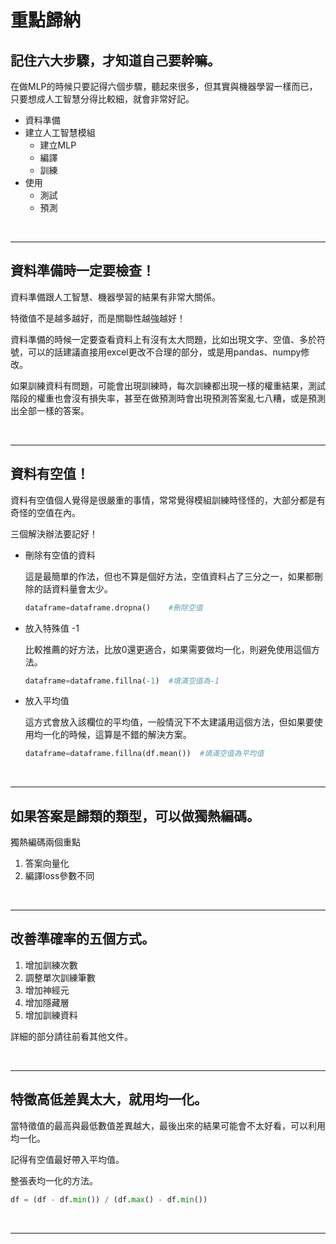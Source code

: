 # 重點歸納

## 記住六大步驟，才知道自己要幹嘛。
在做MLP的時候只要記得六個步驟，聽起來很多，但其實與機器學習一樣而已，只要想成人工智慧分得比較細，就會非常好記。

+ 資料準備
+ 建立人工智慧模組
  + 建立MLP
  + 編譯
  + 訓練
+ 使用
  + 測試
  + 預測

<br/>

---

## 資料準備時一定要檢查！

資料準備跟人工智慧、機器學習的結果有非常大關係。

特徵值不是越多越好，而是關聯性越強越好！

資料準備的時候一定要查看資料上有沒有太大問題，比如出現文字、空值、多於符號，可以的話建議直接用excel更改不合理的部分，或是用pandas、numpy修改。

如果訓練資料有問題，可能會出現訓練時，每次訓練都出現一樣的權重結果，測試階段的權重也會沒有損失率，甚至在做預測時會出現預測答案亂七八糟，或是預測出全部一樣的答案。

<br/>

---

## 資料有空值！

資料有空值個人覺得是很嚴重的事情，常常覺得模組訓練時怪怪的，大部分都是有奇怪的空值在內。

三個解決辦法要記好！

+ 刪除有空值的資料
  
  這是最簡單的作法，但也不算是個好方法，空值資料占了三分之一，如果都刪除的話資料量會太少。
  ```python
  dataframe=dataframe.dropna()    #刪除空值
  ```

+ 放入特殊值 -1
  
  比較推薦的好方法，比放0還更適合，如果需要做均一化，則避免使用這個方法。
  ```python
  dataframe=dataframe.fillna(-1)  #填滿空值為-1
  ```

+ 放入平均值
  
  這方式會放入該欄位的平均值，一般情況下不太建議用這個方法，但如果要使用均一化的時候，這算是不錯的解決方案。
  ```python
  dataframe=dataframe.fillna(df.mean())  #填滿空值為平均值
  ```

<br/>

---

## 如果答案是歸類的類型，可以做獨熱編碼。

獨熱編碼兩個重點
1. 答案向量化
2. 編譯loss參數不同

<br/>

---
## 改善準確率的五個方式。

1. 增加訓練次數
2. 調整單次訓練筆數
3. 增加神經元
4. 增加隱藏層
5. 增加訓練資料

詳細的部分請往前看其他文件。

<br/>

---

## 特徵高低差異太大，就用均一化。

當特徵值的最高與最低數值差異越大，最後出來的結果可能會不太好看，可以利用均一化。

記得有空值最好帶入平均值。

整張表均一化的方法。
```python
df = (df - df.min()) / (df.max() - df.min())
```

<br/>

---